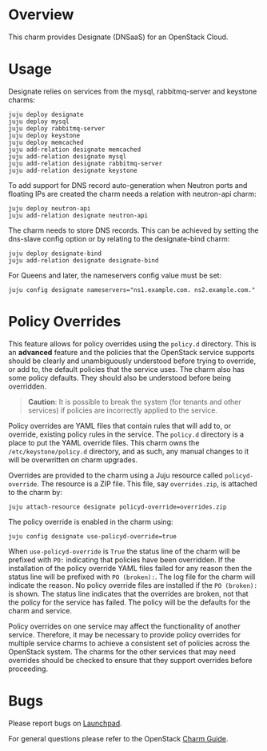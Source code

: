 # Overview

This charm provides Designate (DNSaaS) for an OpenStack Cloud.


# Usage

Designate relies on services from the mysql, rabbitmq-server and keystone
charms:

    juju deploy designate
    juju deploy mysql
    juju deploy rabbitmq-server
    juju deploy keystone
    juju deploy memcached
    juju add-relation designate memcached
    juju add-relation designate mysql
    juju add-relation designate rabbitmq-server
    juju add-relation designate keystone

To add support for DNS record auto-generation when Neutron ports and
floating IPs are created the charm needs a relation with neutron-api charm:

    juju deploy neutron-api
    juju add-relation designate neutron-api

The charm needs to store DNS records. This can be achieved by setting the
dns-slave config option or by relating to the designate-bind charm:

    juju deploy designate-bind
    juju add-relation designate designate-bind

For Queens and later, the nameservers config value must be set:

    juju config designate nameservers="ns1.example.com. ns2.example.com."

# Policy Overrides

This feature allows for policy overrides using the `policy.d` directory.  This
is an **advanced** feature and the policies that the OpenStack service supports
should be clearly and unambiguously understood before trying to override, or
add to, the default policies that the service uses.  The charm also has some
policy defaults.  They should also be understood before being overridden.

> **Caution**: It is possible to break the system (for tenants and other
  services) if policies are incorrectly applied to the service.

Policy overrides are YAML files that contain rules that will add to, or
override, existing policy rules in the service.  The `policy.d` directory is
a place to put the YAML override files.  This charm owns the
`/etc/keystone/policy.d` directory, and as such, any manual changes to it will
be overwritten on charm upgrades.

Overrides are provided to the charm using a Juju resource called
`policyd-override`.  The resource is a ZIP file.  This file, say
`overrides.zip`, is attached to the charm by:


    juju attach-resource designate policyd-override=overrides.zip

The policy override is enabled in the charm using:

    juju config designate use-policyd-override=true

When `use-policyd-override` is `True` the status line of the charm will be
prefixed with `PO:` indicating that policies have been overridden.  If the
installation of the policy override YAML files failed for any reason then the
status line will be prefixed with `PO (broken):`.  The log file for the charm
will indicate the reason.  No policy override files are installed if the `PO
(broken):` is shown.  The status line indicates that the overrides are broken,
not that the policy for the service has failed. The policy will be the defaults
for the charm and service.

Policy overrides on one service may affect the functionality of another
service. Therefore, it may be necessary to provide policy overrides for
multiple service charms to achieve a consistent set of policies across the
OpenStack system.  The charms for the other services that may need overrides
should be checked to ensure that they support overrides before proceeding.

# Bugs

Please report bugs on [Launchpad](https://bugs.launchpad.net/charm-designate/+filebug).

For general questions please refer to the OpenStack [Charm Guide](http://docs.openstack.org/developer/charm-guide/).

